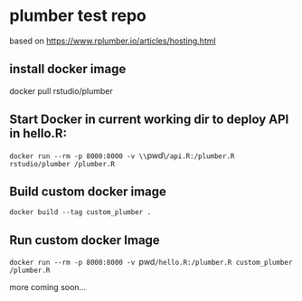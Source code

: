 # plumber test repo
based on https://www.rplumber.io/articles/hosting.html

## install docker image
docker pull rstudio/plumber


## Start Docker in current working dir to deploy API in hello.R:
`docker run --rm -p 8000:8000 -v \\`pwd\\`/api.R:/plumber.R rstudio/plumber /plumber.R`



## Build custom docker image
`docker build --tag custom_plumber .`


## Run custom docker Image
`docker run --rm -p 8000:8000 -v `pwd`/hello.R:/plumber.R custom_plumber /plumber.R`


more coming soon...
